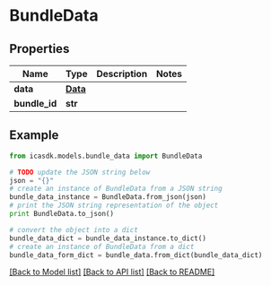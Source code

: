 # BundleData


## Properties
Name | Type | Description | Notes
------------ | ------------- | ------------- | -------------
**data** | [**Data**](Data.md) |  | 
**bundle_id** | **str** |  | 

## Example

```python
from icasdk.models.bundle_data import BundleData

# TODO update the JSON string below
json = "{}"
# create an instance of BundleData from a JSON string
bundle_data_instance = BundleData.from_json(json)
# print the JSON string representation of the object
print BundleData.to_json()

# convert the object into a dict
bundle_data_dict = bundle_data_instance.to_dict()
# create an instance of BundleData from a dict
bundle_data_form_dict = bundle_data.from_dict(bundle_data_dict)
```
[[Back to Model list]](../README.md#documentation-for-models) [[Back to API list]](../README.md#documentation-for-api-endpoints) [[Back to README]](../README.md)


